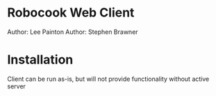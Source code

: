 Robocook Web Client
===================
Author: Lee Painton
Author: Stephen Brawner

Installation
============
Client can be run as-is, but will not provide functionality without active server


